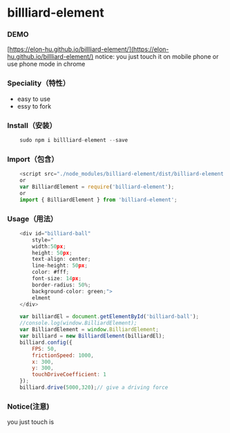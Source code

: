 # billliard-element

### DEMO
[https://elon-hu.github.io/billliard-element/](https://elon-hu.github.io/billliard-element/)
notice: you just touch it on mobile phone or use phone mode in chrome
### Speciality（特性）

* easy to use 
* essy to fork

### Install（安装）

```javascript
    sudo npm i billliard-element --save
```
### Import（包含）
```javascript
    <script src="./node_modules/billiard-element/dist/billiard-element.min.js"></script>
    or
    var BilliardElement = require('billiard-element');
    or
    import { BilliardElement } from 'billiard-element';
```
### Usage（用法）

```javascript
    <div id="billiard-ball"
        style="
        width:50px;
        height: 50px;
        text-align: center;
        line-height: 50px;
        color: #fff;
        font-size: 14px; 
        border-radius: 50%;
        background-color: green;">
        elment
    </div>

    var billiardEl = document.getElementById('billiard-ball');
    //console.log(window.BilliardElement);
    var BilliardElement = window.BilliardElement;
    var billiard = new BilliardElement(billiardEl);
    billiard.config({
        FPS: 50,
        frictionSpeed: 1000,
        x: 300,
        y: 300,
        touchDriveCoefficient: 1
    });
    billiard.drive(5000,320);// give a driving force
```
### Notice(注意)
you just touch is